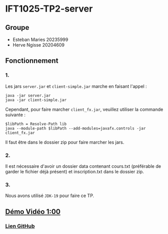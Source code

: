 # IFT1025-TP2-server

## Groupe
- Esteban Maries 20235999
- Herve Ngisse 20204609

## Fonctionnement
### 1.
Les jars ```server.jar``` et ```client-simple.jar``` marche en faisant l'appel :

```
java -jar server.jar
java -jar client-simple.jar
```

Cependant, pour faire marcher ```client_fx.jar```, veuillez utiliser la commande suivante :

```
$libPath = Resolve-Path lib
java --module-path $libPath --add-modules=javafx.controls -jar client_fx.jar
```
Il faut être dans le dossier zip pour faire marcher les jars.

### 2.
Il est nécessaire d'avoir un dossier data contenant cours.txt (préférable de garder le fichier déjà présent) et inscription.txt dans le dossier zip.

### 3.
Nous avons utilisé ```JDK-19``` pour faire ce TP.


## [Démo Vidéo 1:00](https://udemontreal-my.sharepoint.com/:v:/g/personal/herve_ngisse_umontreal_ca/EYCDXLahxw1KjvSQ0Ya5thsBZFwZ0DdmBvojIYsc3U3Y6Q?e=MUaHxr)

### [Lien GitHub](https://github.com/EstebanMaries/IFT1025-TP2-server)